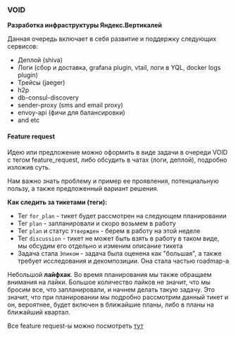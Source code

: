 ### VOID

**Разработка инфраструктуры Яндекс.Вертикалей**

Данная очередь включает в себя развитие и поддержку следующих сервисов:
- Деплой (shiva)
- Логи (сбор и доставка, grafana plugin, vtail, логи в YQL, docker logs plugin)
- Трейсы (jaeger)
- h2p
- db-consul-discovery
- sender-proxy (sms and email proxy)
- envoy-api (фичи для балансировки)
- and etc

#### Feature request

Идею или предложение можно оформить в виде задачи в очереди VOID с тегом feature_request, либо обсудить в чатах (логи, деплой), подробно изложив суть.

Нам важно знать проблему и пример ее проявления, потенциальную пользу, а также предложенный вариант решения.

**Как следить за тикетами (теги):**
- Тег `for_plan` - тикет будет рассмотрен на следующем планировании
- Тег `plan` - запланировали и скоро возьмем в работу
- Тег `plan` и статус `Утвержден` - берем в работу на этой неделе
- Тег `discussion` - тикет не может быть взять в работу в таком виде, мы обсудим его отдельно и изменим описание тикета
- Задача стала `Эпиком` - задача была оценена как "большая", а также требует исследования и декомпозиции. Она стала частью roadmap-а

Небольшой **лайфхак**. Во время планирования мы также обращаем внимания на лайки.
Большое количество лайков не значит, что мы бросим все, что запланировали, и начнем делать такую задачу.
Это значит, что при планировании мы подробно рассмотрим данный тикет и он, вероятнее, будет включен в ближайшие планы, либо в планы на ближайший квартал.

Все feature request-ы можно посмотреть [тут](https://st.yandex-team.ru/issues/70390)
